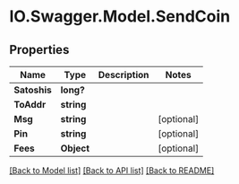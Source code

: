 # IO.Swagger.Model.SendCoin
## Properties

Name | Type | Description | Notes
------------ | ------------- | ------------- | -------------
**Satoshis** | **long?** |  | 
**ToAddr** | **string** |  | 
**Msg** | **string** |  | [optional] 
**Pin** | **string** |  | [optional] 
**Fees** | **Object** |  | [optional] 

[[Back to Model list]](../README.md#documentation-for-models) [[Back to API list]](../README.md#documentation-for-api-endpoints) [[Back to README]](../README.md)


